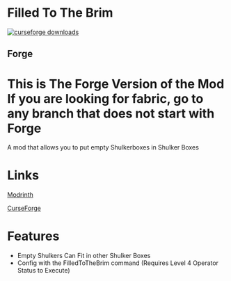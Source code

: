 # Filled To The Brim
[![curseforge downloads](https://cf.way2muchnoise.eu/full_filledtothebrim_downloads.svg)](https://curseforge.com/minecraft/mc-mods/filledtothebrim)

## Forge

# This is The Forge Version of the Mod If you are looking for fabric, go to any branch that does not start with  Forge




A mod that allows you to put empty Shulkerboxes in Shulker Boxes

# Links
[Modrinth](https://modrinth.com/mod/filledtothebrim)

[CurseForge](https://www.curseforge.com/minecraft/mc-mods/filled-to-the-brim)


# Features

- Empty Shulkers Can Fit in other Shulker Boxes
- Config with the FilledToTheBrim command (Requires Level 4 Operator Status to Execute)


